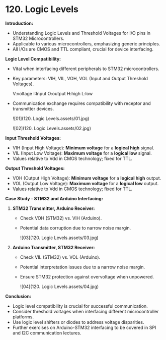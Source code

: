 # 120. Logic Levels



**Introduction:**

- Understanding Logic Levels and Threshold Voltages for I/O pins in STM32 Microcontrollers.
- Applicable to various microcontrollers, emphasizing generic principles.
- All I/Os are CMOS and TTL compliant, crucial for device interfacing.

**Logic Level Compatibility:**

- Vital when interfacing different peripherals to STM32 microcontrollers.

- Key parameters: VIH, VIL, VOH, VOL (Input and Output Threshold Voltages).

  V:voltage I:Input O:output H:high L:low

- Communication exchange requires compatibility with receptor and transmitter devices.

  ![01](120. Logic Levels.assets/01.jpg)

  ![02](120. Logic Levels.assets/02.jpg)

**Input Threshold Voltages:**

- VIH (Input High Voltage): **Minimum voltage** for a **logical high** signal.
- VIL (Input Low Voltage): **Maximum voltage** for a **logical low** signal.
- Values relative to Vdd in CMOS technology; fixed for TTL.

**Output Threshold Voltages:**

- VOH (Output High Voltage): **Minimum voltage** for a **logical high** output.
- VOL (Output Low Voltage): **Maximum voltage** for a **logical low** output.
- Values relative to Vdd in CMOS technology; fixed for TTL.

**Case Study - STM32 and Arduino Interfacing:**

1. **STM32 Transmitter, Arduino Receiver:**

   - Check VOH (STM32) vs. VIH (Arduino).

   - Potential data corruption due to narrow noise margin.

     ![03](120. Logic Levels.assets/03.jpg)

2. **Arduino Transmitter, STM32 Receiver:**

   - Check VIL (STM32) vs. VOL (Arduino).

   - Potential interpretation issues due to a narrow noise margin.

   - Ensure STM32 protection against overvoltage when unpowered.

     ![04](120. Logic Levels.assets/04.jpg)

**Conclusion:**

- Logic level compatibility is crucial for successful communication.
- Consider threshold voltages when interfacing different microcontroller platforms.
- Use logic level shifters or diodes to address voltage disparities.
- Further exercises on Arduino-STM32 interfacing to be covered in SPI and I2C communication lectures.